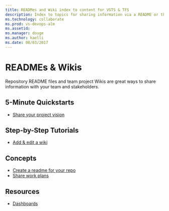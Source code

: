 ```yaml
---
title: READMes and Wiki index to content for VSTS & TFS
description: Index to topics for sharing information via a README or the Wiki in VSTS or TFS    
ms.technology: collaborate
ms.prod: vs-devops-alm
ms.assetid:  
ms.manager: douge
ms.author: kaelli
ms.date: 08/03/2017
---
```


# READMEs & Wikis 

Repository README files and team project Wikis are great ways to share information with your team and stakeholders. 

<!--- There isn't really any how-to guidance about creating or working with README file, what we have is conceptual --> 

<!---
## Overview  
[About READMEs & Wikis?](about-readme-wiki.md)
-->

## 5-Minute Quickstarts  
- [Share your project vision](project-vision-status.md)



## Step-by-Step Tutorials

- [Add & edit a wiki](add-edit-wiki.md)  
 
## Concepts 
- [Create a readme for your repo](/vsts/git/create-a-readme?toc=/vsts/collaborate/toc.json) 
- [Share work plans](/vsts/work/track/share-plans?toc=/vsts/collaborate/toc.json)  
  
## Resources 

  - [Dashboards](../report/dashboards.md)